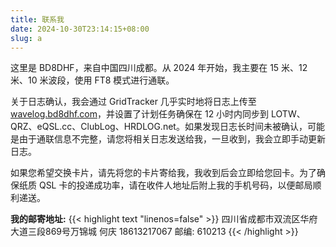 ```yaml
---
title: 联系我
date: 2024-10-30T23:14:15+08:00
slug: a
---
```


这里是 BD8DHF，来自中国四川成都。从 2024 年开始，我主要在 15 米、12 米、10 米波段，使用 FT8 模式进行通联。

关于日志确认，我会通过 GridTracker 几乎实时地将日志上传至 [wavelog.bd8dhf.com](http://wavelog.bd8dhf.com)，并设置了计划任务确保在 12 小时内同步到 LOTW、QRZ、eQSL.cc、ClubLog、HRDLOG.net。如果发现日志长时间未被确认，可能是由于通联信息不完整，请您将相关日志发送给我，一旦收到，我会立即手动更新日志。

如果您希望交换卡片，请先将您的卡片寄给我，我收到后会立即给您回卡。为了确保纸质 QSL 卡的投递成功率，请在收件人地址后附上我的手机号码，以便邮局顺利递送。

**我的邮寄地址:**
{{< highlight text "linenos=false" >}}
四川省成都市双流区华府大道三段869号万锦城
何庆 18613217067
邮编: 610213
{{< /highlight >}}

